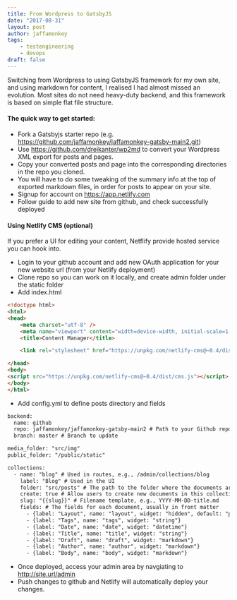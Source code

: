 ```yaml
---
title: From Wordpress to GatsbyJS
date: "2017-08-31"
layout: post
author: jaffamonkey
tags:
    - testengineering
    - devops
draft: false
---
```


Switching from Wordpress to using GatsbyJS framework for my own site, and using markdown for content, I realised I had almost missed an evolution. Most sites do not need heavy-duty backend, and this framework is based on simple flat file structure.

#### The quick way to get started:

* Fork a Gatsbyjs starter repo (e.g. https://github.com/jaffamonkey/jaffamonkey-gatsby-main2.git)
* Use https://github.com/dreikanter/wp2md to convert your Wordpress XML export for posts and pages.
* Copy your converted posts and page into the corresponding directories in the repo you cloned.
* You will have to do some tweaking of the summary info at the top of exported markdown files, in order for posts to appear on your site.
* Signup for account on https://app.netlify.com
* Follow guide to add new site from github, and check successfully deployed

#### Using Netlify CMS (optional)

If you prefer a UI for editing your content, Netflify provide hosted service you can hook into.

* Login to your github account and add new OAuth application for your new website url (from your Netlify deployment)
* Clone repo so you can work on it locally, and create admin folder under the static folder
* Add index.html

``` html
<!doctype html>
<html>
<head>
    <meta charset="utf-8" />
    <meta name="viewport" content="width=device-width, initial-scale=1.0" />
    <title>Content Manager</title>

    <link rel="stylesheet" href="https://unpkg.com/netlify-cms@~0.4/dist/cms.css" />

</head>
<body>
<script src="https://unpkg.com/netlify-cms@~0.4/dist/cms.js"></script>
</body>
</html>
```
* Add config.yml to define posts directory and fields
``` html
backend:
  name: github
  repo: jaffamonkey/jaffamonkey-gatsby-main2 # Path to your Github repository
  branch: master # Branch to update

media_folder: "src/img"
public_folder: "/public/static"

collections:
  - name: "blog" # Used in routes, e.g., /admin/collections/blog
    label: "Blog" # Used in the UI
    folder: "src/posts" # The path to the folder where the documents are stored
    create: true # Allow users to create new documents in this collection
    slug: "{{slug}}" # Filename template, e.g., YYYY-MM-DD-title.md
    fields: # The fields for each document, usually in front matter
      - {label: "Layout", name: "layout", widget: "hidden", default: "post"}
      - {label: "Tags", name: "tags", widget: "string"}
      - {label: "Date", name: "date", widget: "datetime"}
      - {label: "Title", name: "title", widget: "string"}
      - {label: "Draft", name: "draft", widget: "markdown"}
      - {label: "Author", name: "author", widget: "markdown"}
      - {label: "Body", name: "body", widget: "markdown"}
```
* Once deployed, access your admin area by navgiating to http://site.url/admin
* Push changes to github and Netlify will automatically deploy your changes.